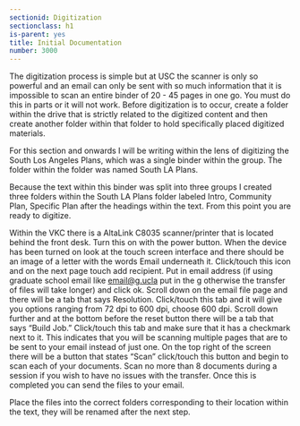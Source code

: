 ```yaml
---
sectionid: Digitization
sectionclass: h1
is-parent: yes
title: Initial Documentation
number: 3000
---
```


The digitization process is simple but at USC the scanner is only so powerful and an email can only be sent with so much information that it is impossible to scan an entire binder of 20 - 45 pages in one go. You must do this in parts or it will not work.
Before digitization is to occur, create a folder within the drive that is strictly related to the digitized content and then create another folder within that folder to hold specifically placed digitized materials.

For this section and onwards I will be writing within the lens of digitizing the South Los Angeles Plans, which was a single binder within the group. The folder within the folder was named South LA Plans.

Because the text within this binder was split into three groups I created three folders within the South LA Plans folder labeled Intro, Community Plan, Specific Plan after the headings within the text. From this point you are ready to digitize.

Within the VKC there is a AltaLink C8035 scanner/printer that is located behind the front desk.
Turn this on with the power button.
When the device has been turned on look at the touch screen interface and there should be an image of a letter with the words Email underneath it.
Click/touch this icon and on the next page touch add recipient.
Put in email address (if using graduate school email like email@g.ucla put in the g otherwise the transfer of files will take longer) and click ok.
Scroll down on the email file page and there will be a tab that says Resolution. Click/touch this tab and it will give you options ranging from 72 dpi to 600 dpi, choose 600 dpi.
Scroll down further and at the bottom before the reset button there will be a tab that says “Build Job.” Click/touch this tab and make sure that it has a checkmark next to it. This indicates that you will be scanning multiple pages that are to be sent to your email instead of just one.
On the top right of the screen there will be a button that states “Scan” click/touch this button and begin to scan each of your documents.
Scan no more than 8 documents during a session if you wish to have no issues with the transfer.
Once this is completed you can send the files to your email.

Place the files into the correct folders corresponding to their location within the text, they will be renamed after the next step.

